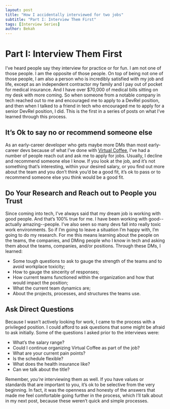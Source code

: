 ```yaml
---
layout: post
title: "How I accidentally interviewed for two jobs"
subtitle: "Part I: Interview Them First"
tags: [Interview Series]
author: Bekah
---
```


# Part I: Interview Them First

I’ve heard people say they interview for practice or for fun. I am not one of those people. I am the opposite of those people. On top of being not one of those people, I am also a person who is incredibly satisfied with my job and life, except as an independent contractor my family and I pay out of pocket for medical insurance. And I have over $70,000 of medical bills sitting on my desk with more coming. So when someone from a notable company in tech reached out to me and encouraged me to apply to a DevRel position, and then when I talked to a friend in tech who encouraged me to apply for a senior DevRel position, I did. This is the first in a series of posts on what I’ve learned through this process.

## It’s Ok to say no or recommend someone else

As an early-career developer who gets maybe more DMs than most early-career devs because of what I’ve done with [Virtual Coffee](https://virtualcoffee.io/), I’ve had a number of people reach out and ask me to apply for jobs. Usually, I decline and recommend someone else I know. If you look at the job, and it’s not something that’s interesting, within your desired salary, or you find out more about the team and you don’t think you’d be a good fit, it’s ok to pass or to recommend someone else you think would be a good fit.

## Do Your Research and Reach out to People you Trust

Since coming into tech, I’ve always said that my dream job is working with good people. And that’s 100% true for me. I have been working with good--actually amazing--people. I’ve also seen so many devs fall into really toxic work environments. So if I’m going to leave a situation I’m happy with, I’m going to do my research. For me this means learning about the people on the teams, the companies, and DMing people who I know in tech and asking them about the teams, companies, and/or positions. Through these DMs, I learned:

- Some tough questions to ask to gauge the strength of the teams and to avoid workplace toxicity;
- How to gauge the sincerity of responses;
- How current teams functioned within the organization and how that would impact the position;
- What the current team dynamics are;
- About the projects, processes, and structures the teams use.

## Ask Direct Questions

Because I wasn’t actively looking for work, I came to the process with a privileged position. I could afford to ask questions that some might be afraid to ask initially. Some of the questions I asked prior to the interviews were:

- What’s the salary range?
- Could I continue organizing Virtual Coffee as part of the job?
- What are your current pain points?
- Is the schedule flexible?
- What does the health insurance like?
- Can we talk about the title?

Remember, _you’re_ interviewing them as well. If you have values or standards that are important to you, it’s ok to be selective from the very beginning. In fact, it was the openness and honesty of the answers that made me feel comfortable going further in the process, which I’ll talk about in my next post, because these weren’t quick and simple processes.
